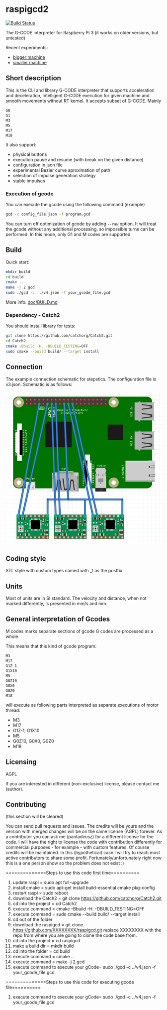 # raspigcd2

[![Build Status](https://travis-ci.org/pantadeusz/raspigcd.svg?branch=master)](https://travis-ci.org/pantadeusz/raspigcd)

The G-CODE interpreter for Raspberry Pi 3 (it works on older versions, but untested)

Recent experiments: 
 * [bigger machine](https://www.youtube.com/watch?v=FHCfcKqkbCY)
 * [smaller machine](https://www.youtube.com/watch?v=AFNFixXfOOk)

## Short description

This is the CLI and library G-CODE interpreter that supports acceleration and deceleration, 
intelligent G-CODE execution for given machine 
and smooth movements without RT kernel. It accepts subset of G-CODE. Mainly

```gcode
G0
G1
M3
M5
M17
M18
```

It also support:

* physical buttons
* execution pause and resume (with break on the given distance)
* configuration in json file
* experimental Bezier curve aproximation of path
* selection of impulse generation strategy
* stable impulses

### Execution of gcode

You can execute the gcode using the following command (example)

```bash
gcd -c config_file.json -f program.gcd
```

You can turn off optimization of gcode by adding ```--raw``` option. It will treat the gcode
without any additional processing, so impossible turns can be performed. In this
mode, only G1 and M codes are supported.

## Build

Quick start:

```bash
mkdir build
cd build
cmake ..
make -j 2 gcd
sudo ./gcd -c ../v4.json -f your_gcode_file.gcd
```

More info: [doc/BUILD.md](doc/BUILD.md)

### Dependency - Catch2

You should install library for tests:

```bash
git clone https://github.com/catchorg/Catch2.git
cd Catch2
cmake -Bbuild -H. -DBUILD_TESTING=OFF
sudo cmake --build build/ --target install
```

## Connection

The example connection schematic for stepstics. The configuration file is v3.json. Schematic is as follows:

![v3.json connections](connection-v3-json.png)


## Coding style

STL style with custom types named with _t as the postfix

## Units

Most of units are in SI standard. 
The velocity and distance, when not marked differently, 
is presented in mm/s and mm.

## General interpretation of Gcodes

M codes marks separate sections of gcode
G codes are processed as a whole

This means that this kind of gcode program:

```gcode
M3
M17
G1Z-1
G1X10
M5
G0Z10
G0X0
G0Z0
M18
```

will  execute as following parts interpreted as separate executions of motor thread:

 * M3
 * M17
 * G1Z-1, G1X10
 * M5
 * G0Z10, G0X0, G0Z0
 * M18

## Licensing

AGPL

If you are interested in different (non-exclusive) license, please contact me (author).

## Contributing

(this section will be cleared)

You can send pull requests and issues. The credits will be yours and the 
version with merged changes will be on the same license (AGPL) forever. As a 
contributor you can ask me (pantadeusz) for a different license for the 
code.
I will have the right to license the code with contribution differently for commercial 
purposes - for example - with custom features. Of course credits will be maintained. In this (hypothetical) case I will try to reach most active contributors to share some profit. Fortunately/unfortunately right now this is a one person show so the problem does not exist :)


==============Steps to use this code first time==========

1) update raspi = sudo apt full-upgrade
2) install cmake = sudo apt-get install build-essential cmake pkg-config
3) restart raspi = sudo reboot
4) download the Catch2 = git clone https://github.com/catchorg/Catch2.git
5) cd into the project = cd Catch2
6) execute command = cmake -Bbuild -H. -DBUILD_TESTING=OFF
7) execute command = sudo cmake --build build/ --target install
8) cd out of the folder
9) download the raspigcd = git clone https://github.com/XXXXXXXX/raspigcd.git replace XXXXXXXX with the repo from where you are going to clone the code base from.
10) cd into the project = cd raspigcd
11) make a build dir = mkdir build
12) cd into the folder = cd build
13) execute command = cmake ..
14) execute command = make -j 2 gcd
15) execute command to execute your gCode= sudo ./gcd -c ../v4.json -f your_gcode_file.gcd

==============Steps to use this code for executing gcode file==========

1) execute command to execute your gCode= sudo ./gcd -c ../v4.json -f your_gcode_file.gcd

